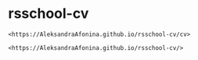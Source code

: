 # rsschool-cv

    <https://AleksandraAfonina.github.io/rsschool-cv/cv>

    <https://AleksandraAfonina.github.io/rsschool-cv/>
